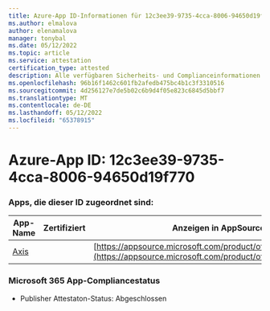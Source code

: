 ```yaml
---
title: Azure-App ID-Informationen für 12c3ee39-9735-4cca-8006-94650d19f770
ms.author: elmalova
author: elenamalova
manager: tonybal
ms.date: 05/12/2022
ms.topic: article
ms.service: attestation
certification_type: attested
description: Alle verfügbaren Sicherheits- und Complianceinformationen für 12c3ee39-9735-4cca-8006-94650d19f770.
ms.openlocfilehash: 96b16f1462c601fb2afedb475bc4b1c3f3310516
ms.sourcegitcommit: 4d256127e7de5b02c6b9d4f05e823c6845d5bbf7
ms.translationtype: MT
ms.contentlocale: de-DE
ms.lasthandoff: 05/12/2022
ms.locfileid: "65378915"
---
```

# <a name="azure-app-id-12c3ee39-9735-4cca-8006-94650d19f770"></a>Azure-App ID: 12c3ee39-9735-4cca-8006-94650d19f770


### <a name="apps-associated-with-this-id"></a>Apps, die dieser ID zugeordnet sind:
| **App-Name** | **Zertifiziert** | **Anzeigen in AppSource** |
|--------------|---------------|-----------------------|
| [Axis](../forward/WA200003932.md) |  | [https://appsource.microsoft.com/product/office/WA200003932](https://appsource.microsoft.com/product/office/WA200003932) |

### <a name="microsoft-365-app-compliance-status"></a>Microsoft 365 App-Compliancestatus
- Publisher Attestaton-Status: Abgeschlossen
